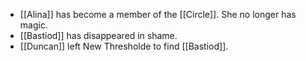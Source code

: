 - [[Alina]] has become a member of the [[Circle]]. She no longer has magic.
- [[Bastiod]] has disappeared in shame.
- [[Duncan]] left New Thresholde to find [[Bastiod]].
